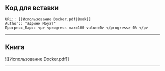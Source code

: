 
## Код для вставки
```
URL:: [[Использование Docker.pdf|Book]]
Author:: "Эдриен Моуэт"
Прогресс_Бар:: <p> <progress max=100 value=0> </progress> 0% </p>
```
---

## Книга
![[Использование Docker.pdf]]

---

